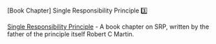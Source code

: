 <panel header="Resources" expanded type="default">

[Book Chapter] Single Responsibility Principle :three:

[Single Responsibility Principle](https://drive.google.com/file/d/0ByOwmqah_nuGNHEtcU5OekdDMkk/view) - A book chapter on SRP, written by the father of the principle itself Robert C Martin.

</panel>
